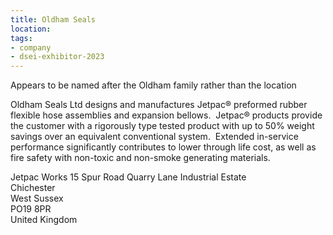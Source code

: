```yaml
---
title: Oldham Seals
location:
tags:
- company
- dsei-exhibitor-2023
---
```


Appears to be named after the Oldham family rather than the location

Oldham Seals Ltd designs and manufactures Jetpac® preformed rubber flexible hose assemblies and expansion bellows.  Jetpac® products provide the customer with a rigorously type tested product with up to 50% weight savings over an equivalent conventional system.  Extended in-service performance significantly contributes to lower through life cost, as well as fire safety with non-toxic and non-smoke generating materials.

Jetpac Works 15 Spur Road Quarry Lane Industrial Estate  
Chichester  
West Sussex  
PO19 8PR  
United Kingdom